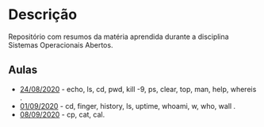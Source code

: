 # Descrição
Repositório com resumos da matéria aprendida durante a disciplina Sistemas Operacionais Abertos.



## Aulas

- [24/08/2020](aula-24-08-20.md) - echo, ls, cd, pwd, kill -9, ps, clear, top, man, help, whereis .
- [01/09/2020](aula-01-09-20.md)  - cd, finger, history, ls, uptime, whoami, w, who, wall .
- [08/09/2020](aula-08-09-20.md)  - cp, cat, cal.

